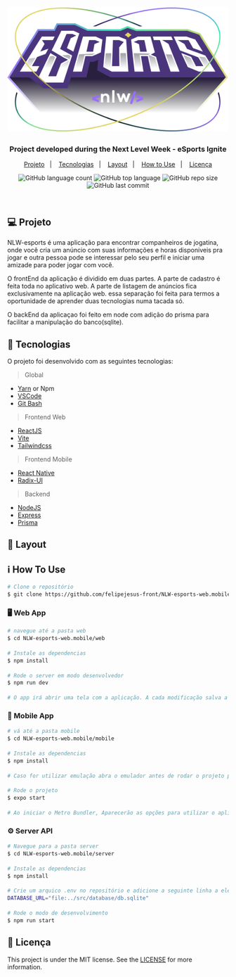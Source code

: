 <h1 align="center">
	<img alt="Logo NLW eSports" src="https://github.com/felipejesus-front/NLW-esports-web.mobile/blob/main/web/src/assets/Logo.svg" />
</h1>

<h3 align="center">
  Project developed during the Next Level Week - eSports Ignite
</h3>

<p align="center">
  <a href="#-projeto">Projeto</a>&nbsp;&nbsp;&nbsp;|&nbsp;&nbsp;&nbsp;
  <a href="#-tecnologias">Tecnologias</a>&nbsp;&nbsp;&nbsp;|&nbsp;&nbsp;&nbsp;
  <a href="#-layout">Layout</a>&nbsp;&nbsp;&nbsp;|&nbsp;&nbsp;&nbsp;
  <a href="#ℹ%EF%B8%8F-how-to-use">How to Use</a>&nbsp;&nbsp;&nbsp;|&nbsp;&nbsp;&nbsp;
  <a href="#-licença">Licença</a>
</p>

<p align="center">
  <img alt="GitHub language count" src="https://img.shields.io/github/languages/count/felipejesus-front/NLW-esports-web.mobile">

  <img alt="GitHub top language" src="https://img.shields.io/github/languages/top/felipejesus-front/NLW-esports-web.mobile">

  <img alt="GitHub repo size" src="https://img.shields.io/github/repo-size/felipejesus-front/NLW-esports-web.mobile">

  <img alt="GitHub last commit" src="https://img.shields.io/github/last-commit/felipejesus-front/NLW-esports-web.mobile">

</p>

<br/>

## 💻 Projeto

NLW-esports é uma aplicação para encontrar companheiros de jogatina, onde você cria um anúncio com suas informações e horas disponiveis pra jogar e outra pessoa pode se interessar pelo seu perfil e iniciar uma amizade para poder jogar com você.

O frontEnd da aplicação é dividido em duas partes. A parte de cadastro é feita toda no aplicativo web. A parte de listagem de anúncios fica exclusivamente na aplicação web. essa separação foi feita para termos a oportunidade de aprender duas tecnologias numa tacada só.

O backEnd da aplicaçao foi feito em node com adição do prisma para facilitar a manipulação do banco(sqlite).

## 🚀 Tecnologias

O projeto foi desenvolvido com as seguintes tecnologias:

> Global

-   [Yarn](https://yarnpkg.com) or Npm
-   [VSCode](https://code.visualstudio.com)
-   [Git Bash](https://gitforwindows.org/)

> Frontend Web
-   [ReactJS](https://reactjs.org)
-   [Vite](https://vitejs.dev/)
-   [Tailwindcss](https://tailwindcss.com/)

> Frontend Mobile
-   [React Native](https://reactnative.dev/)
-   [Radix-UI](https://www.radix-ui.com/)

> Backend
-   [NodeJS](https://nodejs.org/en/)
-   [Express](https://expressjs.com/pt-br/)
-   [Prisma](https://www.prisma.io/)

## 🔖 Layout

## ℹ️ How To Use

```bash
# Clone o repositório
$ git clone https://github.com/felipejesus-front/NLW-esports-web.mobile.git
```

### 🖥️ Web App

```bash
# navegue até a pasta web
$ cd NLW-esports-web.mobile/web

# Instale as dependencias
$ npm install

# Rode o server em modo desenvolvedor
$ npm run dev

# O app irá abrir uma tela com a aplicação. A cada modificação salva a aplicação reiniciará
```

### 📱 Mobile App

```bash
# vá até a pasta mobile
$ cd NLW-esports-web.mobile/mobile

# Instale as dependencias
$ npm install

# Caso for utilizar emulação abra o emulador antes de rodar o projeto para evitar bugs

# Rode o projeto
$ expo start

# Ao iniciar o Metro Bundler, Aparecerão as opções para utilizar o aplicativo. Apertando A ele inicia num dispositivo e Apertando R ele Atualiza a aplicação no dispositivo, por exemplo.
```

### ⚙️ Server API

```bash
# Navegue para a pasta server
$ cd NLW-esports-web.mobile/server

# Instale as dependencias
$ npm install

# Crie um arquico .env no repositório e adicione a seguinte linha a ele
DATABASE_URL="file:../src/database/db.sqlite"

# Rode o modo de desenvolvimento
$ npm run start
```

## 📝 Licença

This project is under the MIT license. See the [LICENSE](LICENSE.md) for more information.
